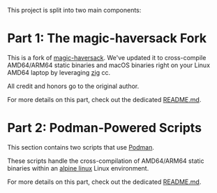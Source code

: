This project is split into two main components:

# Part 1: The magic-haversack Fork

This is a fork of [magic-haversack](https://github.com/luislavena/magic-haversack). We've updated it to cross-compile AMD64/ARM64 
static binaries and macOS binaries right on your Linux AMD64 laptop by leveraging 
[zig](https://github.com/ziglang/zig) cc.

All credit and honors go to the original author.

For more details on this part, check out the dedicated [README.md](/docs/readme_for_magic-haversack.md).

# Part 2: Podman-Powered Scripts

This section contains two scripts that use [Podman](https://github.com/containers/podman). 

These scripts handle the cross-compilation of AMD64/ARM64 static binaries within 
an [alpine linux](https://pkgs.alpinelinux.org/packages) Linux environment.

For more details on this part, check out the dedicated [README.md](/docs/readme_for_podman_scripts.md).

